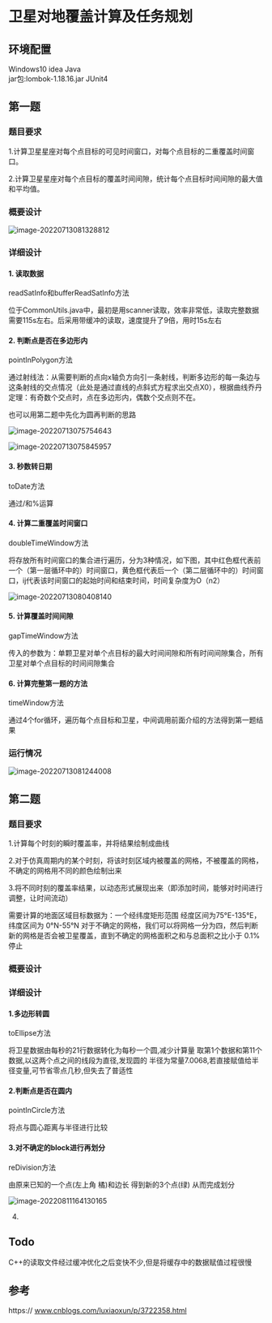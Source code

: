 # **卫星对地覆盖计算及任务规划**

## 环境配置

Windows10	idea	Java  
jar包:lombok-1.18.16.jar	JUnit4

## 第一题

### 题目要求

1.计算卫星星座对每个点目标的可见时间窗口，对每个点目标的二重覆盖时间窗口。

2.计算卫星星座对每个点目标的覆盖时间间隙，统计每个点目标时间间隙的最大值和平均值。

### 概要设计

![image-20220713081328812](img/image-20220713081328812.png)

### 详细设计

#### 1.	读取数据

readSatInfo和bufferReadSatInfo方法

位于CommonUtils.java中，最初是用scanner读取，效率非常低，读取完整数据需要115s左右。后采用带缓冲的读取，速度提升了9倍，用时15s左右

#### 2.	判断点是否在多边形内

pointInPolygon方法

通过射线法：从需要判断的点向x轴负方向引一条射线，判断多边形的每一条边与这条射线的交点情况（此处是通过直线的点斜式方程求出交点X0），根据曲线乔丹定理：有奇数个交点时，点在多边形内，偶数个交点则不在。

也可以用第二题中先化为圆再判断的思路

![image-20220713075754643](img/image-20220713075754643.png)

![image-20220713075845957](img/image-20220713075845957.png)

#### 3.	秒数转日期

toDate方法

通过/和%运算

#### 4.	计算二重覆盖时间窗口

doubleTimeWindow方法

将存放所有时间窗口的集合进行遍历，分为3种情况，如下图，其中红色框代表前一个（第一层循环中的）时间窗口，黄色框代表后一个（第二层循环中的）时间窗口，ij代表该时间窗口的起始时间和结束时间，时间复杂度为O（n2）

![image-20220713080408140](img/image-20220713080408140.png)

#### 5.	计算覆盖时间间隙

gapTimeWindow方法

传入的参数为：单颗卫星对单个点目标的最大时间间隙和所有时间间隙集合，所有卫星对单个点目标的时间间隙集合

#### 6.	计算完整第一题的方法

timeWindow方法

通过4个for循环，遍历每个点目标和卫星，中间调用前面介绍的方法得到第一题结果

### 运行情况

![image-20220713081244008](img/image-20220713081244008.png)

## 第二题

### 题目要求

1.计算每个时刻的瞬时覆盖率，并将结果绘制成曲线

2.对于仿真周期内的某个时刻，将该时刻区域内被覆盖的网格，不被覆盖的网格，不确定的网格用不同的颜色绘制出来

3.将不同时刻的覆盖率结果，以动态形式展现出来（即添加时间，能够对时间进行调整，让时间流动）

需要计算的地面区域目标数据为：一个经纬度矩形范围 经度区间为75°E-135°E，纬度区间为 0°N-55°N
对于不确定的网格，我们可以将网格一分为四，然后判断新的网格是否会被卫星覆盖，直到不确定的网格面积之和与总面积之比小于 0.1%停止

### 概要设计

### 详细设计

#### 1.多边形转圆

toEllipse方法

将卫星数据由每秒的21行数据转化为每秒一个圆,减少计算量
取第1个数据和第11个数据,以这两个点之间的线段为直径,发现圆的
半径为常量7.0068,若直接赋值给半径变量,可节省零点几秒,但失去了普适性

#### 2.判断点是否在圆内

pointInCircle方法

将点与圆心距离与半径进行比较

#### 3.对不确定的block进行再划分

reDivision方法

由原来已知的一个点(左上角 橘)和边长 得到新的3个点(绿) 从而完成划分

![image-20220811164130165](img/image-20220811164130165.png)

4.



## Todo

C++的读取文件经过缓冲优化之后变快不少,但是将缓存中的数据赋值过程很慢



## 参考

https:// www.cnblogs.com/luxiaoxun/p/3722358.html
